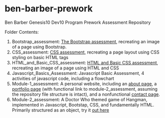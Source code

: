 # ben-barber-prework
Ben Barber Genesis10 Dev10 Program Prework Assessment Repository

Folder Contents:
1. Bootstrap_assessment:
  [The Bootstrap assessment](./Bootstrap_assessment/index.html), recreating an image of a page using Bootstrap.
1. CSS_assessment:
  [CSS assessment](./CSS_assessment/index.html), recreating a page layout using CSS styling on basic HTML tags
1. HTML_and_Basic_CSS_assessment:
  [HTML and Basic CSS assessment](./HTML_and_Basic_CSS_assessment/index.html), recreating an image of a page using HTML and CSS
1.  Javascript_Basics_Assessment:
  Javascript Basic Assessment, 4 activities of javascript code, including a flowchart
1.  Module-1_assessment:
  A personal website, including an [about page](./module-1_assessment/index.html), a [portfolio page](./module-1_assessment/portfolio.html) (with functional link to module-2_assessment, assuming the repository file structure is intact), and a nonfunctional [contact page](./module-1_assessment/contact.html).
1.  Module-2_assessment:
  A Doctor Who themed game of Hangman, implemented in Javascript, Bootstap, CSS, and fundamentally HTML. Primarily structured as an object, try it [out here](./module-2-assessment/index.html)
